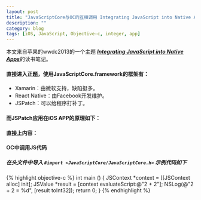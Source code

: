 ```yaml
---
layout: post
title: "JavaScriptCore与OC的互相调用 Integrating JavaScript into Native Apps"
description: ""
category: blog
tags: [iOS, JavaScript, Objective-c, integer, app]
---
```


本文来自苹果的wwdc2013的一个主题 [***Integrating JavaScript into Native Apps***](https://developer.apple.com/videos/wwdc/2013/)的读书笔记。

#### 直接进入正题，使用JavaScriptCore.framework的框架有：
- Xamarin：由微软支持，缺陷挺多。
- React Native：由Facebook开发维护。
- JSPatch：可以给程序打补丁。

#### 而JSPatch应用在iOS APP的原理如下：


#### 直接上内容：

#### OC中调用JS代码
##### 在头文件中导入 `#import <JavaScriptCore/JavaScriptCore.h>` 示例代码如下
{% highlight objective-c %}
int main () {
    JSContext *context = [[JSContext alloc] init];
    JSValue *result = [context evaluateScript:@"2 + 2"];
    NSLog(@"2 + 2 = %d", [result toInt32]);
    return 0;
}
{% endhighlight %}

##### 
